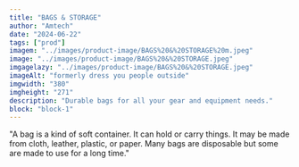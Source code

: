 ```yaml
---
title: "BAGS & STORAGE"
author: "Amtech"
date: "2024-06-22"
tags: ["prod"]
imagem: "../images/product-image/BAGS%20&%20STORAGE%20m.jpeg"
image: "../images/product-image/BAGS%20&%20STORAGE.jpeg"
imgagelazy: "../images/product-image/BAGS%20&%20STORAGE.jpeg"
imageAlt: "formerly dress you people outside"
imgwidth: "380"
imgheight: "271"
description: "Durable bags for all your gear and equipment needs."
block: "block-1"
---
```


"A bag is a kind of soft container. It can hold or carry things. It may be made from cloth, leather, plastic, or paper. Many bags are disposable but some are made to use for a long time."
